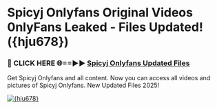 # Spicyj Onlyfans Original Videos 0nlyFans Leaked - Files Updated! ({hju678})

<h3>🔴 CLICK HERE 🌐==►► <a href="https://tinyurl.com/ms9xzufz" rel="nofollow">Spicyj Onlyfans Updated Files</a></h3>

Get Spicyj Onlyfans and all content. Now you can access all videos and pictures of Spicyj Onlyfans. New Updated Files 2025!

[![{hju678}](https://i.imgur.com/PQ7UWWw.gif)](https://tinyurl.com/ms9xzufz)